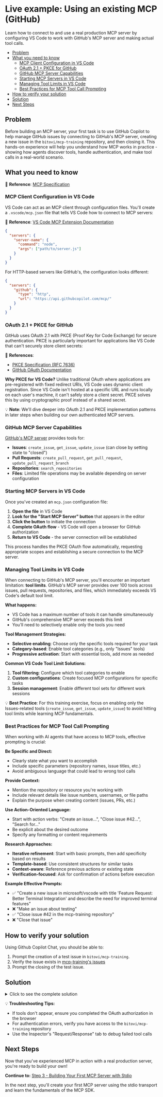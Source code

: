 # Live example: Using an existing MCP (GitHub)

Learn how to connect to and use a real production MCP server by configuring VS Code to work with GitHub's MCP server and making actual tool calls.

- [Problem](#problem)
- [What you need to know](#what-you-need-to-know)
  - [MCP Client Configuration in VS Code](#mcp-client-configuration-in-vs-code)
  - [OAuth 2.1 + PKCE for GitHub](#oauth-21--pkce-for-github)
  - [GitHub MCP Server Capabilities](#github-mcp-server-capabilities)
  - [Starting MCP Servers in VS Code](#starting-mcp-servers-in-vs-code)
  - [Managing Tool Limits in VS Code](#managing-tool-limits-in-vs-code)
  - [Best Practices for MCP Tool Call Prompting](#best-practices-for-mcp-tool-call-prompting)
- [How to verify your solution](#how-to-verify-your-solution)
- [Solution](#solution)
- [Next Steps](#next-steps)

## Problem

Before building an MCP server, your first task is to use GitHub Copilot to help manage GitHub issues by connecting to GitHub's MCP server, creating a new issue in the `bitovi/mcp-training` repository, and then closing it. This hands-on experience will help you understand how MCP works in practice - showing how agents discover tools, handle authentication, and make tool calls in a real-world scenario.

## What you need to know

📝 **Reference**: [MCP Specification](https://modelcontextprotocol.io/specification/2025-06-18)

### MCP Client Configuration in VS Code

VS Code can act as an MCP client through configuration files. You'll create a `.vscode/mcp.json` file that tells VS Code how to connect to MCP servers:

📝 **Reference**: [VS Code MCP Extension Documentation](https://github.com/modelcontextprotocol/vscode-mcp)

```json
{
  "servers": {
    "server-name": {
      "command": "node",
      "args": ["path/to/server.js"]
    }
  }
}
```

For HTTP-based servers like GitHub's, the configuration looks different:

```json
{
  "servers": {
    "github": {
      "type": "http",
      "url": "https://api.githubcopilot.com/mcp/"
    }
  }
}
```

### OAuth 2.1 + PKCE for GitHub

GitHub uses OAuth 2.1 with PKCE (Proof Key for Code Exchange) for secure authentication. PKCE is particularly important for applications like VS Code that can't securely store client secrets:

📝 **References**:

- [PKCE Specification (RFC 7636)](https://tools.ietf.org/html/rfc7636)
- [GitHub OAuth Documentation](https://docs.github.com/en/apps/oauth-apps/building-oauth-apps/authorizing-oauth-apps)

**Why PKCE for VS Code?**
Unlike traditional OAuth where applications are pre-registered with fixed redirect URIs, VS Code uses dynamic client registration. Since VS Code isn't hosted at a specific URL and runs locally on each user's machine, it can't safely store a client secret. PKCE solves this by using cryptographic proof instead of a shared secret.

💡 **Note**: We'll dive deeper into OAuth 2.1 and PKCE implementation patterns in later steps when building our own authenticated MCP servers.

### GitHub MCP Server Capabilities

[GitHub's MCP server](https://github.com/github/github-mcp-server) provides tools for:

- **Issues**: `create_issue`, `get_issue`, `update_issue` (can close by setting state to "closed")
- **Pull Requests**: `create_pull_request`, `get_pull_request`, `update_pull_request_branch`
- **Repositories**: `search_repositories`
- **Files**: Limited file operations may be available depending on server configuration

### Starting MCP Servers in VS Code

Once you've created an `mcp.json` configuration file:

1. **Open the file** in VS Code
2. **Look for the "Start MCP Server" button** that appears in the editor
3. **Click the button** to initiate the connection
4. **Complete OAuth flow** - VS Code will open a browser for GitHub authorization
5. **Return to VS Code** - the server connection will be established

This process handles the PKCE OAuth flow automatically, requesting appropriate scopes and establishing a secure connection to the MCP server.

### Managing Tool Limits in VS Code

When connecting to GitHub's MCP server, you'll encounter an important limitation: **tool limits**. GitHub's MCP server provides over 100 tools across issues, pull requests, repositories, and files, which immediately exceeds VS Code's default tool limit.

**What happens:**

- VS Code has a maximum number of tools it can handle simultaneously
- GitHub's comprehensive MCP server exceeds this limit
- You'll need to selectively enable only the tools you need

**Tool Management Strategies:**

- **Selective enabling**: Choose only the specific tools required for your task
- **Category-based**: Enable tool categories (e.g., only "Issues" tools)
- **Progressive activation**: Start with essential tools, add more as needed

**Common VS Code Tool Limit Solutions:**

1. **Tool filtering**: Configure which tool categories to enable
2. **Custom configurations**: Create focused MCP configurations for specific tasks
3. **Session management**: Enable different tool sets for different work sessions

💡 **Best Practice**: For this training exercise, focus on enabling only the Issues-related tools (`create_issue`, `get_issue`, `update_issue`) to avoid hitting tool limits while learning MCP fundamentals.

### Best Practices for MCP Tool Call Prompting

When working with AI agents that have access to MCP tools, effective prompting is crucial:

**Be Specific and Direct:**

- Clearly state what you want to accomplish
- Include specific parameters (repository names, issue titles, etc.)
- Avoid ambiguous language that could lead to wrong tool calls

**Provide Context:**

- Mention the repository or resource you're working with
- Include relevant details like issue numbers, usernames, or file paths
- Explain the purpose when creating content (issues, PRs, etc.)

**Use Action-Oriented Language:**

- Start with action verbs: "Create an issue...", "Close issue #42...", "Search for..."
- Be explicit about the desired outcome
- Specify any formatting or content requirements

**Research Approaches:**

- **Iterative refinement**: Start with basic prompts, then add specificity based on results
- **Template-based**: Use consistent structures for similar tasks
- **Context-aware**: Reference previous actions or existing state
- **Verification-focused**: Ask for confirmation of actions before execution

**Example Effective Prompts:**

- ✅ "Create a new issue in microsoft/vscode with title 'Feature Request: Better Terminal Integration' and describe the need for improved terminal features"
- ❌ "Make an issue about testing"
- ✅ "Close issue #42 in the mcp-training repository"
- ❌ "Close that issue"

## How to verify your solution

Using Github Copilot Chat, you should be able to:

1. Prompt the creation of a test issue in `bitovi/mcp-training`.
2. Verify the issue exists in [mcp-training's issues](https://github.com/bitovi/mcp-training/issues)
3. Prompt the closing of the test issue.

## Solution

<details>
<summary>Click to see the complete solution</summary>

### 1. Create `.vscode/mcp.json`

```json
{
  "servers": {
    "github": {
      "url": "https://api.githubcopilot.com/mcp/",
      "type": "http"
    }
  }
}
```

### 2. Start MCP Server Connection

✏️ Perform the following to start the MCP server connection:

1. Open the `mcp.json` file in VS Code and click "Start MCP Server"
2. Complete the OAuth authorization in your browser
3. Return to VS Code and verify the connection is established

### 3. Test with GitHub Copilot Prompts

✏️ Open GitHub Copilot Chat and use these prompts:

**Create an Issue:**

> `Create a new issue in the bitovi/mcp-training repository with the title "MCP Training Exercise - [Your Name]" and body "This issue was created as part of the MCP training to test GitHub integration via VS Code and Copilot."`

**Close the Issue:**

> `Close issue #[issue_number] in the bitovi/mcp-training repository by updating its state to closed.`

### 4. Expected Tool Call Examples

When you use the prompts above, Copilot will make these MCP tool calls:

**For issue creation:**

```json
{
  "tool": "create_issue",
  "parameters": {
    "owner": "bitovi",
    "repo": "mcp-training",
    "title": "MCP Training Exercise - [Your Name]",
    "body": "This issue was created as part of the MCP training to test GitHub integration via VS Code and Copilot."
  }
}
```

**For issue closure:**

```json
{
  "tool": "update_issue",
  "parameters": {
    "owner": "bitovi",
    "repo": "mcp-training",
    "issue_number": 42,
    "state": "closed"
  }
}
```

</details>

💡 **Troubleshooting Tips:**

- If tools don't appear, ensure you completed the OAuth authorization in the browser
- For authentication errors, verify you have access to the `bitovi/mcp-training` repository
- Use the Inspector's "Request/Response" tab to debug failed tool calls

## Next Steps

Now that you've experienced MCP in action with a real production server, you're ready to build your own!

**Continue to:** [Step 3 - Building Your First MCP Server with Stdio](3-mcp-with-stdio.md)

In the next step, you'll create your first MCP server using the stdio transport and learn the fundamentals of the MCP SDK.
